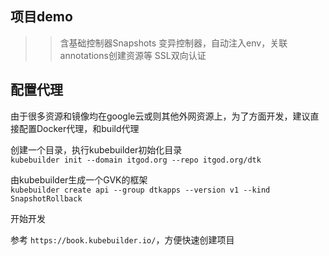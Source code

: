 
## 项目demo
>> 含基础控制器Snapshots
>> 变异控制器，自动注入env，关联annotations创建资源等
>> SSL双向认证


## 配置代理

由于很多资源和镜像均在google云或则其他外网资源上，为了方面开发，建议直接配置Docker代理，和build代理  

创建一个目录，执行kubebuilder初始化目录  
`kubebuilder init --domain itgod.org --repo itgod.org/dtk `  

由kubebuilder生成一个GVK的框架  
`kubebuilder create api --group dtkapps --version v1 --kind SnapshotRollback`

开始开发

参考 `https://book.kubebuilder.io/`，方便快速创建项目